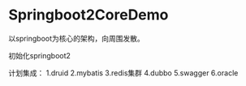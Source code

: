 # Springboot2CoreDemo
以springboot为核心的架构，向周围发散。

初始化springboot2

计划集成：
1.druid
2.mybatis
3.redis集群
4.dubbo
5.swagger
6.oracle
